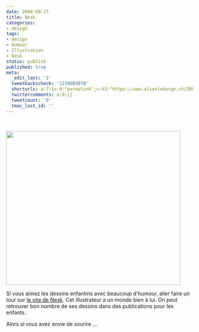 ```yaml
---
date: 2008-09-27
title: Nesk
categories:
- design
tags:
- design
- Humour
- Illustration
- Nesk
status: publish
published: true
meta:
  _edit_last: '1'
  tweetbackscheck: '1234603078'
  shorturls: a:7:{s:9:"permalink";s:43:"https://www.alienlebarge.ch/2008/09/27/nesk/";s:7:"tinyurl";s:25:"https://tinyurl.com/amxvgl";s:4:"isgd";s:17:"https://is.gd/ikeQ";s:5:"bitly";s:18:"https://bit.ly/vfLu";s:5:"snipr";s:22:"https://snipr.com/b9xet";s:5:"snurl";s:22:"https://snurl.com/b9xet";s:7:"snipurl";s:24:"https://snipurl.com/b9xet";}
  twittercomments: a:0:{}
  tweetcount: '0'
  tmac_last_id: ''
---
```

 

<img class="alignnone size-medium wp-image-659" title="Job d'hiver" src="https://dlgjp9x71cipk.cloudfront.net/2008/09/noel-interim.jpg" alt="" width="470" height="414" />

Si vous aimez les dessins enfantins avec beaucoup d'humour, aller faire un tour sur <a title="Neskoncept" href="https://www.neskoncept.com/">le site de Nesk</a>. Cet illustrateur a un monde bien à lui. On peut retrouver bon nombre de ses dessins dans des publications pour les enfants.

Alors si vous avez envie de sourire ...

